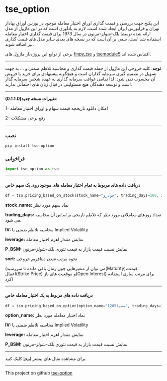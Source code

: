 # tse_option



این پکیج جهت بررسی و قیمت گذاری اوراق اختیار معامله موجود در بورس اوراق بهادار تهران و فرابورس ایران ایجاد شده است. لازم به یادآوری است که در این ماژول از مدل ارائه شده توسط بلک-شولز-مرتون در سال 1973 برای قیمت گذاری اختیار معامله استفاده شد است. سعی بر آن است که در نسخه های بعدی سایر مدل های قیمت گذاری نیز اضافه شوند.

برخی از توابع این پروژه،از ماژول های [finpy_tse](https://github.com/ARahimiQuant/finpy-tse) و [tsemodule5](https://github.com/python4financeacademy/tsemodule5) اقتباس شده اند.

----------------------------------------------

**توجه**: کلیه خروجی این ماژول از جمله قیمت گذاری و محاسبه تلاطم ضمنی و ... به جهت تسهیل در تصمیم گیری سرمایه گذاران است و هیچگونه پیشنهادی برای خرید یا فروش آن محسوب نمی شود. لذا تمامی عواقب سرمایه گذاری به عهده شخص سرمایه گذار است و توسعه دهندگان هیچ مسئولیتی در قبال زیان های احتمالی ندارند.

----------------------------------------------


**تغییرات نسخه جدید(0.1.1.0)**: 


1- امکان دانلود تاریخچه قیمت سهام و اوراق اختیار معامله


2- رفع برخی مشکلات


----------------------------------------------




### نصب
```python
pip install tse-option
```

### فراخوانی
```python
import tse_option as tso
```

-----------------------------------------------------------------


#### دریافت داده های مربوط به تمام اختیار معامله های موجود روی یک سهم خاص
```python
df = tso.pricing_based_on_stock(stock_name="خودرو", trading_days=100, IV=False, leverage=True, P_BSM=False, sort="Maturity")
```

**stock_name:**  نماد سهم مورد نظر


**trading_days:**  تعداد روزهای معاملاتی مورد نظر که تلاطم تاریخی براساس آن محاسبه می شود.


**IV:**  محاسبه تلاطم ضمنی یا Implied Volatility


**leverage:** نمایش مقدار اهرم اختیار معامله


**P_BSM:** نمایش نسبت قیمت بازار به قیمت تئوری بلک-شولز-مرتون


**sort:** نحوه مرتب شدن دیتافریم خروجی

(می توان از متغیرهایی چون زمان باقی مانده تا سررسید(Maturity)،قیمت اعمال(Strike Price) و موقعیت های باز(Open Interest) برای مرتب سازی استفاده کرد)


-----------------------------------------------------------------

#### دریافت داده های مربوط به یک اختیار معامله خاص
```python
df = tso.pricing_based_on_option(option_name="ضسپا1205", trading_days=100, IV=False, leverage=True, P_BSM=False, sort="Maturity")
```
**option_name:** نماد اختیار معامله مورد نظر


**IV:**  محاسبه تلاطم ضمنی یا Implied Volatility


**leverage:** نمایش مقدار اهرم اختیار معامله


**P_BSM:** نمایش نسبت قیمت بازار به قیمت تئوری بلک-شولز-مرتون


-----------------------------------------------------------------


برای مشاهده مثال های بیشتر [اینجا](https://github.com/sm-sokout/tse-option/blob/master/Example/Example.ipynb) کلیک کنید.

-----------------------------------------------------------------



This project on github [tse-option](https://github.com/sm-sokout/tse-option)
